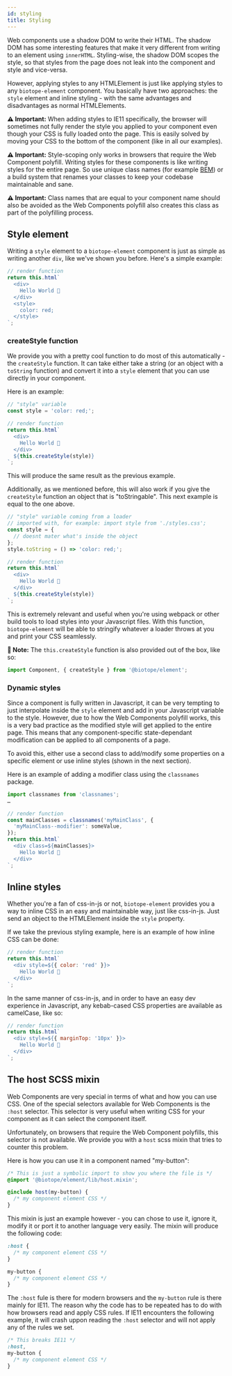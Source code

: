 ```yaml
---
id: styling
title: Styling
---
```


Web components use a shadow DOM to write their HTML. The shadow DOM has some interesting features
that make it very different from writing to an element using `innerHTML`. Styling-wise, the shadow
DOM scopes the style, so that styles from the page does not leak into the component and style and
vice-versa.

However, applying styles to any HTMLElement is just like applying styles to any `biotope-element`
component. You basically have two approaches: the `style` element and inline styling - with the same
advantages and disadvantages as normal HTMLElements.

__⚠️ Important:__ When adding styles to IE11 specifically, the browser will sometimes not fully
render the style you applied to your component even though your CSS is fully loaded onto the page.
This is easily solved by moving your CSS to the bottom of the component (like in all our examples).

__⚠️ Important:__ Style-scoping only works in browsers that require the Web Component polyfill.
Writing styles for these components is like writing styles for the entire page. So use unique class
names (for example [BEM](http://getbem.com)) or a build system that renames your classes to keep
your codebase maintainable and sane.

__⚠️ Important:__ Class names that are equal to your component name should also be avoided as the
Web Components polyfill also creates this class as part of the polyfilling process.

## Style element
Writing a `style` element to a `biotope-element` component is just as simple as writing another
`div`, like we've shown you before. Here's a simple example:

```javascript
// render function
return this.html`
  <div>
    Hello World 🐤
  </div>
  <style>
    color: red;
  </style>
`;
```

### createStyle function
We provide you with a pretty cool function to do most of this automatically - the `createStyle`
function. It can take either take a string (or an object with a `toString` function) and convert it
into a `style` element that you can use directly in your component.

Here is an example:

```javascript
// "style" variable
const style = 'color: red;';

// render function
return this.html`
  <div>
    Hello World 🐤
  </div>
  ${this.createStyle(style)}
`;
```

This will produce the same result as the previous example.

Additionally, as we mentioned before, this will also work if you give the `createStyle` function an
object that is "toStringable". This next example is equal to the one above.

```javascript
// "style" variable coming from a loader
// imported with, for example: import style from './styles.css';
const style = {
  // doesnt mater what's inside the object
};
style.toString = () => 'color: red;';

// render function
return this.html`
  <div>
    Hello World 🐤
  </div>
  ${this.createStyle(style)}
`;
```

This is extremely relevant and useful when you're using webpack or other build tools to load styles
into your Javascript files. With this function, `biotope-element` will be able to stringify whatever
a loader throws at you and print your CSS seamlessly.

__📝 Note:__ The `this.createStyle` function is also provided out of the box, like so:
```javascript
import Component, { createStyle } from '@biotope/element';
```

### Dynamic styles
Since a component is fully written in Javascript, it can be very tempting to just interpolate inside
the `style` element and add in your Javascript variable to the style. However, due to how the Web
Components polyfill works, this is a very bad practice as the modified style will get applied to the
entire page. This means that any component-specific state-dependant modification can be applied to
all components of a page.

To avoid this, either use a second class to add/modify some properties on a specific element or
use inline styles (shown in the next section).

Here is an example of adding a modifier class using the `classnames` package.

```javascript
import classnames from 'classnames';
…

// render function
const mainClasses = classnames('myMainClass', {
  'myMainClass--modifier': someValue,
});
return this.html`
  <div class=${mainClasses}>
    Hello World 🐤
  </div>
`;
```

## Inline styles
Whether you're a fan of css-in-js or not, `biotope-element` provides you a way to inline CSS in an
easy and maintainable way, just like css-in-js. Just send an object to the HTMLElement inside the
`style` property.

If we take the previous styling example, here is an example of how inline CSS can be done:

```javascript
// render function
return this.html`
  <div style=${{ color: 'red' }}>
    Hello World 🐤
  </div>
`;
```

In the same manner of css-in-js, and in order to have an easy dev experience in Javascript, any
kebab-cased CSS properties are available as camelCase, like so:

```javascript
// render function
return this.html`
  <div style=${{ marginTop: '10px' }}>
    Hello World 🐤
  </div>
`;
```

## The host SCSS mixin
Web Components are very special in terms of what and how you can use CSS. One of the special
selectors available for Web Components is the `:host` selector. This selector is very useful when
writing CSS for your component as it can select the component itself.

Unfortunately, on browsers that require the Web Component polyfills, this selector is not available.
We provide you with a `host` scss mixin that tries to counter this problem.

Here is how you can use it in a component named "my-button":

```scss
/* This is just a symbolic import to show you where the file is */
@import '@biotope/element/lib/host.mixin';

@include host(my-button) {
  /* my component element CSS */
}
```

This mixin is just an example however - you can chose to use it, ignore it, modify it or port it to
another language very easily. The mixin will produce the following code:

```css
:host {
  /* my component element CSS */
}

my-button {
  /* my component element CSS */
}
```

The `:host` fule is there for modern browsers and the `my-button` rule is there mainly for IE11. The
reason why the code has to be repeated has to do with how browsers read and apply CSS rules. If IE11
encounters the following example, it will crash uppon reading the `:host` selector and will not
apply any of the rules we set.

```css
/* This breaks IE11 */
:host,
my-button {
  /* my component element CSS */
}
```
